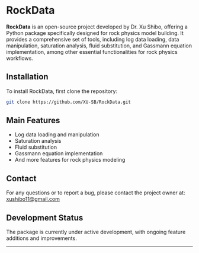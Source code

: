 
# RockData

**RockData** is an open-source project developed by Dr. Xu Shibo, offering a Python package specifically designed for rock physics model building. It provides a comprehensive set of tools, including log data loading, data manipulation, saturation analysis, fluid substitution, and Gassmann equation implementation, among other essential functionalities for rock physics workflows.

## Installation

To install RockData, first clone the repository:

```bash
git clone https://github.com/XU-SB/RockData.git
```

## Main Features

- Log data loading and manipulation
- Saturation analysis
- Fluid substitution
- Gassmann equation implementation
- And more features for rock physics modeling

## Contact

For any questions or to report a bug, please contact the project owner at: xushibo11@gmail.com

## Development Status

The package is currently under active development, with ongoing feature additions and improvements.

---
